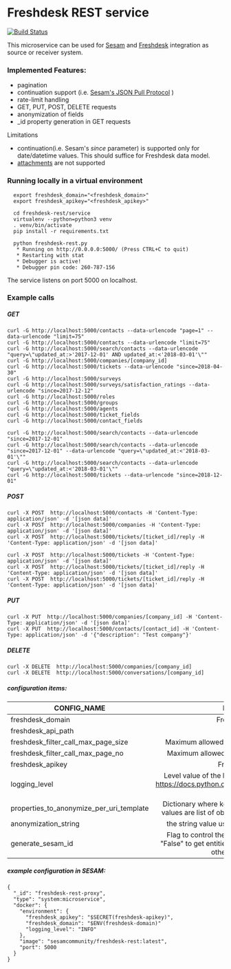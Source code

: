 # Freshdesk REST service
[![Build Status](https://travis-ci.org/sesam-community/freshdesk-rest.svg?branch=master)](https://travis-ci.org/sesam-community/freshdesk-rest)


This microservice can be used for [Sesam](https://docs.sesam.io/index.html) and [Freshdesk](https://developers.freshdesk.com/api/) integration as source or receiver system.

### Implemented Features:
* pagination
* continuation support (i.e. [Sesam's JSON Pull Protocol](https://docs.sesam.io/json-pull.html)  )
* rate-limit handling
* GET, PUT, POST, DELETE requests
* anonymization of fields
* _id property generation in GET requests


Limitations
* continuation(i.e. Sesam's _since_ parameter) is supported only for date/datetime values. This should suffice for Freshdesk data model.
* [attachments](https://developers.freshdesk.com/api/#attachments) are not supported

### Running locally in a virtual environment
```
  export freshdesk_domain="<freshdesk_domain>"
  export freshdesk_apikey="<freshdesk_apikey>"

  cd freshdesk-rest/service
  virtualenv --python=python3 venv
  . venv/bin/activate
  pip install -r requirements.txt

  python freshdesk-rest.py
   * Running on http://0.0.0.0:5000/ (Press CTRL+C to quit)
   * Restarting with stat
   * Debugger is active!
   * Debugger pin code: 260-787-156
```

The service listens on port 5000 on localhost.
### Example calls

##### GET
```
curl -G http://localhost:5000/contacts --data-urlencode "page=1" --data-urlencode "limit=75"
curl -G http://localhost:5000/contacts --data-urlencode "limit=75"
curl -G http://localhost:5000/search/contacts --data-urlencode "query=\"updated_at:>'2017-12-01' AND updated_at:<'2018-03-01'\""
curl -G http://localhost:5000/companies/[company_id]
curl -G http://localhost:5000/tickets --data-urlencode "since=2018-04-30"
curl -G http://localhost:5000/surveys
curl -G http://localhost:5000/surveys/satisfaction_ratings --data-urlencode "since=2017-12-12"
curl -G http://localhost:5000/roles
curl -G http://localhost:5000/groups
curl -G http://localhost:5000/agents
curl -G http://localhost:5000/ticket_fields
curl -G http://localhost:5000/contact_fields

curl -G http://localhost:5000/search/contacts --data-urlencode "since=2017-12-01"
curl -G http://localhost:5000/search/contacts --data-urlencode "since=2017-12-01" --data-urlencode "query=\"updated_at:<'2018-03-01'\""
curl -G http://localhost:5000/search/contacts --data-urlencode "query=\"updated_at:<'2018-03-01'\""
curl -G http://localhost:5000/tickets --data-urlencode "since=2018-12-01"
```
##### POST
```
curl -X POST  http://localhost:5000/contacts -H 'Content-Type: application/json' -d '[json data]'
curl -X POST  http://localhost:5000/companies -H 'Content-Type: application/json' -d '[json data]'
curl -X POST  http://localhost:5000/tickets/[ticket_id]/reply -H 'Content-Type: application/json' -d '[json data]'

curl -X POST  http://localhost:5000/tickets -H 'Content-Type: application/json' -d '[json data]'
curl -X POST  http://localhost:5000/tickets/[ticket_id]/reply -H 'Content-Type: application/json' -d '[json data]'
curl -X POST  http://localhost:5000/tickets/[ticket_id]/reply -H 'Content-Type: application/json' -d '[json data]'
```
#####  PUT
```
curl -X PUT  http://localhost:5000/companies/[company_id] -H 'Content-Type: application/json' -d '[json data]'
curl -X PUT  http://localhost:5000/contacts/[contact_id] -H 'Content-Type: application/json' -d '{"description": "Test company"}'
```

##### DELETE
```
curl -X DELETE  http://localhost:5000/companies/[company_id]
curl -X DELETE  http://localhost:5000/conversations/[company_id]
```


##### configuration items:
| CONFIG_NAME        | DESCRIPTION           | IS_REQUIRED  |DEFAULT_VALUE|
| -------------------|:---------------------:|:------------:|:-----------:|
| freshdesk_domain | Freshdesk domain  | yes | n/a |
| freshdesk_api_path | path for API | no | /api/v2/ |
| freshdesk_filter_call_max_page_size | Maximum allowed number of entities in a filter call | no | 30 |
| freshdesk_filter_call_max_page_no | Maximum allowed number of pages in a filter call | no | 10 |
| freshdesk_apikey | Freshdesk apikey | yes | n/a |
| logging_level | Level value of the logging level for the service (see https://docs.python.org/2/library/logging.html#logging-levels) | no | WARNING |
| properties_to_anonymize_per_uri_template | Dictionary where key are API calls URI template and values are list of object properties to be anonymized | no | {} |
| anonymization_string | the string value used for anonymization of values | no | * |
|generate_sesam_id | Flag to control the generation of _id property. Set "False" to get entities without _id field populated, any other value otherwise | no | True |

##### example configuration in SESAM:

```
{
  "_id": "freshdesk-rest-proxy",
  "type": "system:microservice",
  "docker": {
    "environment": {
      "freshdesk_apikey": "$SECRET(freshdesk-apikey)",
      "freshdesk_domain": "$ENV(freshdesk-domain)"
      "logging_level": "INFO"
    },
    "image": "sesamcommunity/freshdesk-rest:latest",
    "port": 5000
  }
}

```
